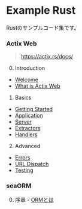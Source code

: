 # Example Rust

Rustのサンプルコード集です。

### Actix Web

> https://actix.rs/docs/

0. Introduction
  - [Welcome](https://github.com/ittokun/example-rust/tree/main/docs/actix_web/ch00-01-welcome.md)
  - [What is Actix Web](https://github.com/ittokun/example-rust/tree/main/docs/actix_web/ch00-02-whatis.md)
1. Basics
  - [Getting Started](https://github.com/ittokun/example-rust/tree/main/docs/actix_web/ch01-01-getting-started.md)
  - [Application](https://github.com/ittokun/example-rust/tree/main/docs/actix_web/ch01-02-application.md)
  - [Server](https://github.com/ittokun/example-rust/tree/main/docs/actix_web/ch01-03-server.md)
  - [Extractors](https://github.com/ittokun/example-rust/tree/main/docs/actix_web/ch01-04-extractors.md)
  - [Handlers](https://github.com/ittokun/example-rust/tree/main/docs/actix_web/ch01-05-handlers.md)
2. Advanced
  - [Errors](https://github.com/ittokun/example-rust/tree/main/docs/actix_web/ch02-01-errors.md)
  - [URL Dispatch](https://github.com/ittokun/example-rust/tree/main/docs/actix_web/ch02-02-url-dispatch.md)
  - [Testing](https://github.com/ittokun/example-rust/tree/main/docs/actix_web/ch02-05-testing.md)

  ### seaORM

  0. 序章
    - [ORMとは](https://github.com/ittokun/example-rust/tree/main/sea_orm/docs/ch00-01-what-is-orm.md)

